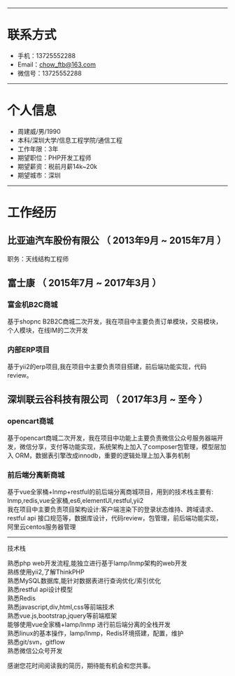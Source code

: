
---
# 联系方式

- 手机：13725552288
- Email：chow_ftb@163.com
- 微信号：13725552288

---

# 个人信息

 - 周建威/男/1990 
 - 本科/深圳大学/信息工程学院/通信工程
 - 工作年限：3年
 - 期望职位：PHP开发工程师
 - 期望薪资：税前月薪14k~20k
 - 期望城市：深圳
---

# 工作经历

## 比亚迪汽车股份有限公 （ 2013年9月 ~ 2015年7月 ）
职务：天线结构工程师

## 富士康 （ 2015年7月 ~ 2017年3月 ）

### 富金机B2C商城 
基于shopnc B2B2C商城二次开发，我在项目中主要负责订单模块，交易模块，个人模块，在线IM的二次开发

### 内部ERP项目 
基于yii2的erp项目,我在项目中主要负责项目搭建，前后端功能实现，代码review。

## 深圳联云谷科技有限公司 （ 2017年3月 ~ 至今 ）

### opencart商城
基于opencart商城二次开发，我在项目中功能上主要负责微信公众号服务器端开发，微信分享，支付等功能实现，系统架构上加入了composer包管理，模型层加入
ORM，数据表引擎改成innodb，重要的逻辑处理上加入事务机制

### 前后端分离新商城 
基于vue全家桶+lnmp+restful的前后端分离商城项目，用到的技术栈主要有: lnmp,redis,vue全家桶,es6,elementUI,restful,yii2  
我在项目中主要负责项目架构设计:客户端渲染下的登录状态维持、跨域请求、restful api 接口规范等，数据库设计，代码review，包管理，前后端功能实现，阿里云centos服务器管理


---

技术栈

熟悉php web开发流程,能独立进行基于lamp/lnmp架构的web开发  
熟练使用yii2,了解ThinkPHP  
熟悉MySQL数据库,能针对数据表进行查询优化/索引优化  
熟悉restful api设计模型  
熟悉Redis  
熟悉javascript,div,html,css等前端技术  
熟悉vue.js,bootstrap,jquery等前端框架  
能够使用vue全家桶+lamp/lnmp 进行前后端分离的全栈开发  
熟悉linux的基本操作，lamp/lnmp，Redis环境搭建，配置，维护  
熟悉git/svn，gitflow  
熟悉微信公众号开发  

感谢您花时间阅读我的简历，期待能有机会和您共事。
